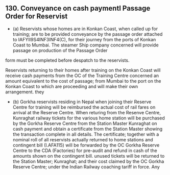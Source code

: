 ## 130. Conveyance on cash paymentl Passage Order for Reservist

- (a) Reservists whose homes are in Konkan Coast, when called up for training; are to be provided conveyance by the passage order attached to IAFYII9S4INF3INF4(C), for their journey from the ports of Konkan Coast to Mumbai. The steamer Ship company concerned will provide passage on production of the Passage Order

form must be completed before despatch to the reservists.

Reservists returning to their homes after training on the Konkan Coast will receive cash payments from the OC of the Training Centre concerned an amount equivalent to the cost of passage; from Mumbai to the port on the Konkan Coast to which are proceeding and will make their own arrangement. they

- (b) Gorkha reservists residing in Nepal when joining their Reserve Centre for training will be reimbursed the actual cost of rail fares on arrival at the Reserve Centre. When returing from the Resenve Centre, Kunraghat railway tickets for the various home station will be purchased by the Gorkha Reserve Centre from the Station Master Kunraghat on cash payment and obtain a certificate from the Station Master showing the transaction complete in all details. The certificate; together with a nominal roll of all reservists actually returned to home stations and contingent bill (I.AFA115) will be forwarded by the OC Gorkha Reserve Centre to the CDA (Factories) for pre-audit and refund in cash of the amounts shown on the contingent bill. unused tickets will be returned to the Station Master; Kunraghat; and their cost claimed by the OC Gorkha Reserve Centre; under the Indian Railway coaching tariff in force. Any
